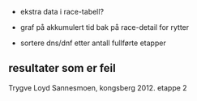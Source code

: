 * ekstra data i race-tabell?
* graf på akkumulert tid bak på race-detail for rytter

* sortere dns/dnf etter antall fullførte etapper
## resultater som er feil

Trygve Loyd Sannesmoen, kongsberg 2012. etappe 2

